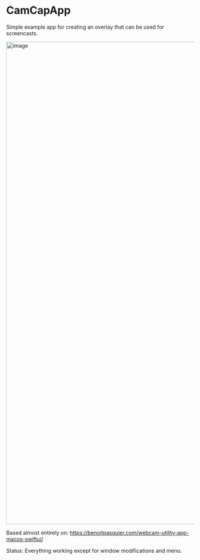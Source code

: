# CamCapApp

Simple example app for creating an overlay that can be used for screencasts.

<img width="1292" alt="image" src="https://github.com/sordina/camoverlay/assets/92299/903fc091-57c3-498d-8015-a8b0e8f0f0e0">

Based almost entirely on: https://benoitpasquier.com/webcam-utility-app-macos-swiftui/

Status: Everything working except for window modifications and menu.
